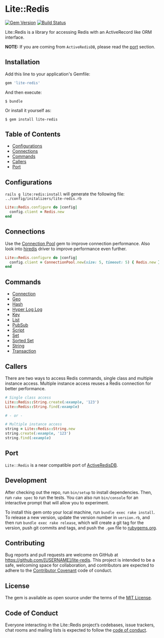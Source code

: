 # Lite::Redis

[![Gem Version](https://badge.fury.io/rb/lite-redis.svg)](http://badge.fury.io/rb/lite-redis)
[![Build Status](https://travis-ci.org/drexed/lite-redis.svg?branch=master)](https://travis-ci.org/drexed/lite-redis)

Lite::Redis is a library for accessing Redis with an ActiveRecord like ORM interface.

**NOTE:** If you are coming from `ActiveRedisDB`, please read the [port](#port) section.

## Installation

Add this line to your application's Gemfile:

```ruby
gem 'lite-redis'
```

And then execute:

    $ bundle

Or install it yourself as:

    $ gem install lite-redis

## Table of Contents

* [Configurations](#configurations)
* [Connections](#connections)
* [Commands](#commands)
* [Callers](#callers)
* [Port](#port)

## Configurations

`rails g lite:redis:install` will generate the following file:
`../config/initalizers/lite-redis.rb`

```ruby
Lite::Redis.configure do |config|
  config.client = Redis.new
end
```

## Connections

Use the [Connection Pool](https://github.com/mperham/connection_pool) gem to improve connection performance. Also look into [hiredis](https://github.com/redis/redis-rb#hiredis) driver to improve performance even further.

```ruby
Lite::Redis.configure do |config|
  config.client = ConnectionPool.new(size: 5, timeout: 5) { Redis.new }
end
```

## Commands

* [Connection](https://github.com/drexed/lite-redis/blob/master/docs/CONNECTION.md)
* [Geo](https://github.com/drexed/lite-redis/blob/master/docs/GEO.md)
* [Hash](https://github.com/drexed/lite-redis/blob/master/docs/HASH.md)
* [Hyper Log Log](https://github.com/drexed/lite-redis/blob/master/docs/HYPER_LOG_LOG.md)
* [Key](https://github.com/drexed/lite-redis/blob/master/docs/KEY.md)
* [List](https://github.com/drexed/lite-redis/blob/master/docs/LIST.md)
* [PubSub](https://github.com/drexed/lite-redis/blob/master/docs/PUB_SUB.md)
* [Script](https://github.com/drexed/lite-redis/blob/master/docs/SCRIPT.md)
* [Set](https://github.com/drexed/lite-redis/blob/master/docs/SET.md)
* [Sorted Set](https://github.com/drexed/lite-redis/blob/master/docs/SORTED_SET.md)
* [String](https://github.com/drexed/lite-redis/blob/master/docs/STRING.md)
* [Transaction](https://github.com/drexed/lite-redis/blob/master/docs/TRANSACTION.md)

## Callers

There are two ways to access Redis commands, single class and multiple instance access.
Multiple instance access reuses a Redis connection for better performance.

```ruby
# Single class access
Lite::Redis::String.create(:example, '123')
Lite::Redis::String.find(:example)

# - or -

# Multiple instance access
string = Lite::Redis::String.new
string.create(:example, '123')
string.find(:example)
```

## Port

`Lite::Redis` is a near compatible port of [ActiveRedisDB](https://github.com/drexed/active_redis_db).

## Development

After checking out the repo, run `bin/setup` to install dependencies. Then, run `rake spec` to run the tests. You can also run `bin/console` for an interactive prompt that will allow you to experiment.

To install this gem onto your local machine, run `bundle exec rake install`. To release a new version, update the version number in `version.rb`, and then run `bundle exec rake release`, which will create a git tag for the version, push git commits and tags, and push the `.gem` file to [rubygems.org](https://rubygems.org).

## Contributing

Bug reports and pull requests are welcome on GitHub at https://github.com/[USERNAME]/lite-redis. This project is intended to be a safe, welcoming space for collaboration, and contributors are expected to adhere to the [Contributor Covenant](http://contributor-covenant.org) code of conduct.

## License

The gem is available as open source under the terms of the [MIT License](https://opensource.org/licenses/MIT).

## Code of Conduct

Everyone interacting in the Lite::Redis project’s codebases, issue trackers, chat rooms and mailing lists is expected to follow the [code of conduct](https://github.com/[USERNAME]/lite-redis/blob/master/CODE_OF_CONDUCT.md).
